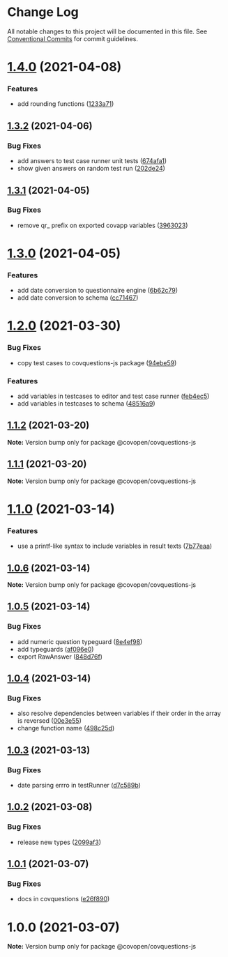# Change Log

All notable changes to this project will be documented in this file.
See [Conventional Commits](https://conventionalcommits.org) for commit guidelines.

# [1.4.0](https://github.com/CovOpen/CovQuestions/tree/master/covquestions-js/compare/@covopen/covquestions-js@1.3.2...@covopen/covquestions-js@1.4.0) (2021-04-08)


### Features

* add rounding functions ([1233a71](https://github.com/CovOpen/CovQuestions/tree/master/covquestions-js/commit/1233a7196d9232ee72e86978e3a8b82c201ab820))





## [1.3.2](https://github.com/CovOpen/CovQuestions/tree/master/covquestions-js/compare/@covopen/covquestions-js@1.3.1...@covopen/covquestions-js@1.3.2) (2021-04-06)


### Bug Fixes

* add answers to test case runner unit tests ([674afa1](https://github.com/CovOpen/CovQuestions/tree/master/covquestions-js/commit/674afa17e0a1e2c23749680c8d3ca28c48a23eb7))
* show given answers on random test run ([202de24](https://github.com/CovOpen/CovQuestions/tree/master/covquestions-js/commit/202de24c1ef346fc6a21a5bc3096bf3f2b5bbba1))





## [1.3.1](https://github.com/CovOpen/CovQuestions/tree/master/covquestions-js/compare/@covopen/covquestions-js@1.3.0...@covopen/covquestions-js@1.3.1) (2021-04-05)


### Bug Fixes

* remove qr_ prefix on exported covapp variables ([3963023](https://github.com/CovOpen/CovQuestions/tree/master/covquestions-js/commit/3963023df235e13c92d2d698888d90446befd287))





# [1.3.0](https://github.com/CovOpen/CovQuestions/tree/master/covquestions-js/compare/@covopen/covquestions-js@1.2.0...@covopen/covquestions-js@1.3.0) (2021-04-05)


### Features

* add date conversion to questionnaire engine ([6b62c79](https://github.com/CovOpen/CovQuestions/tree/master/covquestions-js/commit/6b62c7982193d83c2c0a861bba9e4295fa5edf83))
* add date conversion to schema ([cc71467](https://github.com/CovOpen/CovQuestions/tree/master/covquestions-js/commit/cc7146717f2785390a48df63ff69328fea65b2f6))





# [1.2.0](https://github.com/CovOpen/CovQuestions/tree/master/covquestions-js/compare/@covopen/covquestions-js@1.1.2...@covopen/covquestions-js@1.2.0) (2021-03-30)


### Bug Fixes

* copy test cases to covquestions-js package ([94ebe59](https://github.com/CovOpen/CovQuestions/tree/master/covquestions-js/commit/94ebe593225b8f9152a772899b2d95321248ee75))


### Features

* add variables in testcases to editor and test case runner ([feb4ec5](https://github.com/CovOpen/CovQuestions/tree/master/covquestions-js/commit/feb4ec52b14c739b30cda7f8192961ce86a9d57a))
* add variables in testcases to schema ([48516a9](https://github.com/CovOpen/CovQuestions/tree/master/covquestions-js/commit/48516a9169285241316c8e8ea02cc4e606fbd859))





## [1.1.2](https://github.com/CovOpen/CovQuestions/tree/master/covquestions-js/compare/@covopen/covquestions-js@1.1.1...@covopen/covquestions-js@1.1.2) (2021-03-20)

**Note:** Version bump only for package @covopen/covquestions-js





## [1.1.1](https://github.com/CovOpen/CovQuestions/tree/master/covquestions-js/compare/@covopen/covquestions-js@1.1.0...@covopen/covquestions-js@1.1.1) (2021-03-20)

**Note:** Version bump only for package @covopen/covquestions-js





# [1.1.0](https://github.com/CovOpen/CovQuestions/tree/master/covquestions-js/compare/@covopen/covquestions-js@1.0.6...@covopen/covquestions-js@1.1.0) (2021-03-14)


### Features

* use a printf-like syntax to include variables in result texts ([7b77eaa](https://github.com/CovOpen/CovQuestions/tree/master/covquestions-js/commit/7b77eaac669d30120c51ad950e1da1cd0fa482fa))





## [1.0.6](https://github.com/CovOpen/CovQuestions/tree/master/covquestions-js/compare/@covopen/covquestions-js@1.0.5...@covopen/covquestions-js@1.0.6) (2021-03-14)

**Note:** Version bump only for package @covopen/covquestions-js





## [1.0.5](https://github.com/CovOpen/CovQuestions/tree/master/covquestions-js/compare/@covopen/covquestions-js@1.0.4...@covopen/covquestions-js@1.0.5) (2021-03-14)


### Bug Fixes

* add numeric question typeguard ([8e4ef98](https://github.com/CovOpen/CovQuestions/tree/master/covquestions-js/commit/8e4ef98a48f72e6a42ea8ada3f37b2218c8ef73c))
* add typeguards ([af096e0](https://github.com/CovOpen/CovQuestions/tree/master/covquestions-js/commit/af096e04214e7711ff4a762d3894462530088e2f))
* export RawAnswer ([848d76f](https://github.com/CovOpen/CovQuestions/tree/master/covquestions-js/commit/848d76f36c9755d4fbe89e1a1458bba66558b4c5))





## [1.0.4](https://github.com/CovOpen/CovQuestions/tree/master/covquestions-js/compare/@covopen/covquestions-js@1.0.3...@covopen/covquestions-js@1.0.4) (2021-03-14)


### Bug Fixes

* also resolve dependencies between variables if their order in the array is reversed ([00e3e55](https://github.com/CovOpen/CovQuestions/tree/master/covquestions-js/commit/00e3e5533c1f93d2745c8f2591fb5a0bb67fa85f))
* change function name ([498c25d](https://github.com/CovOpen/CovQuestions/tree/master/covquestions-js/commit/498c25d92de6f7b1e322cd9d8ae871ec5f1a249e))





## [1.0.3](https://github.com/CovOpen/CovQuestions/tree/master/covquestions-js/compare/@covopen/covquestions-js@1.0.2...@covopen/covquestions-js@1.0.3) (2021-03-13)


### Bug Fixes

* date parsing errro in testRunner ([d7c589b](https://github.com/CovOpen/CovQuestions/tree/master/covquestions-js/commit/d7c589bf2d8308dc04d8534d007da8da2215bf33))





## [1.0.2](https://github.com/CovOpen/CovQuestions/tree/master/covquestions-js/compare/@covopen/covquestions-js@1.0.1...@covopen/covquestions-js@1.0.2) (2021-03-08)


### Bug Fixes

* release new types ([2099af3](https://github.com/CovOpen/CovQuestions/tree/master/covquestions-js/commit/2099af35a13da67c06ef998d306951813a999b07))





## [1.0.1](https://github.com/CovOpen/CovQuestions/tree/master/covquestions-js/compare/@covopen/covquestions-js@1.0.0...@covopen/covquestions-js@1.0.1) (2021-03-07)


### Bug Fixes

* docs in covquestions ([e26f890](https://github.com/CovOpen/CovQuestions/tree/master/covquestions-js/commit/e26f890d82ccadbc14718fdeb70b4e2a4dab18d2))





# 1.0.0 (2021-03-07)

**Note:** Version bump only for package @covopen/covquestions-js
